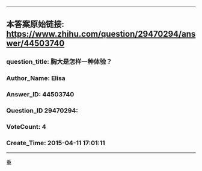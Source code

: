 ----------------------------------------
## 本答案原始链接: https://www.zhihu.com/question/29470294/answer/44503740
### question_title: 胸大是怎样一种体验？
### Author_Name: Elisa
### Answer_ID: 44503740
### Question_ID 29470294: 
### VoteCount: 4
### Create_Time: 2015-04-11 17:01:11
----------------------------------------
重


